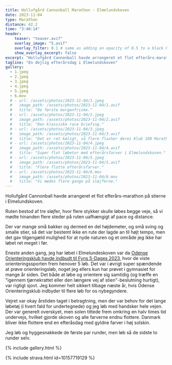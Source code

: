 ```yaml
---
title: Hollufgård Cannonball Marathon - Elmelundskoven
date: 2023-11-04
type: Marathon
distance: 42.2
time: "3:40:14"
header:
    teaser: "teaser.avif"
    overlay_image: "5.avif"
    overlay_filter: 0.1 # same as adding an opacity of 0.5 to a black background
    show_overlay_excerpt: false
excerpt: "Hollufgård Cannonball havde arrangeret et flot efterårs-marathon på stierne i Elmelundskoven"
tagline: "En dejlig efterårsdag i Elmelundskoven"
gallery:
  - 1.jpeg
  - 2.jpeg
  - 3.jpeg
  - 4.jpeg
  - 5.jpeg
  - 6.mov
  # - url: /assets/photos/2023-11-04/1.jpeg
  #   image_path: /assets/photos/2023-11-04/1.avif
  #   title: "De første morgenfriske."
  # - url: /assets/photos/2023-11-04/2.jpeg
  #   image_path: /assets/photos/2023-11-04/2.avif
  #   title: "Den klassiske race briefing."
  # - url: /assets/photos/2023-11-04/3.jpeg
  #   image_path: /assets/photos/2023-11-04/3.avif
  #   title: "Det er ret køligt, så flere flasher deres Klub 100 Marathon jakker med stjerner."
  # - url: /assets/photos/2023-11-04/4.jpeg
  #   image_path: /assets/photos/2023-11-04/4.avif
  #   title: "Super flot løbetur med efterårsfarver i Elmelundskoven."
  # - url: /assets/photos/2023-11-04/5.jpeg
  #   image_path: /assets/photos/2023-11-04/5.avif
  #   title: "Flere flotte efterårsfarver."
  # - url: /assets/photos/2023-11-04/6.mov
  #   image_path: /assets/photos/2023-11-04/6.mov
  #   title: "Vi mødes flere gange på sløjferne."
---
```

Hollufgård Cannonball havde arrangeret et flot efterårs-marathon på stierne i Elmelundskoven.

Ruten bestod af tre sløjfer, hvor flere stykker skulle løbes begge veje, så vi mødte hinanden flere steder på ruten uafhængigt af pace og distance.

Der var mange små bakker og dermed en del højdemeter, og små sving og smalle stier, så det var bestemt ikke en rute der lagde an til højt tempo, men det gav tilgengæld mulighed for at nyde naturen og et område jeg ikke har løbet ret meget i før.

Eneste anden gang, jeg har løbet i Elmelundeskoven var da <a href="https://odense-ok.dk/fyns-5-dages-2023/">Odense Orienteringsklub havde indbudt til Fyns 5-Dages 2023</a>, hvor de viste orienteringssporten frem henover 5 løb.
Det var i øvrigt super spændende at prøve orienteringsløb, noget jeg ellers kun har prøvet i gymnasiet for mange år siden. Det både at løbe og orientere sig samtidig (og træffe en "igennem tjørnekrattet eller den længere vej af stien"-beslutning hurtigt), var rigtigt sjovt.
Jeg kommer helt sikkert tilbage næste år, hvis Odense Orienteringsklub indbyder til flere løb for os nybegyndere.

Vejret var okay årstiden taget i betragtning, men der var behov for det lange løbetøj (i hvert fald for undertegnede) og jeg løb med handsker hele vejen. Der var generelt overskyet, men solen tittede frem omkring en halv times tid undervejs, hvilket gjorde skoven og alle farverne endnu flottere.
Danmark bliver ikke flottere end en efteråsdag med gyldne farver i høj solskin.

Jeg løb og hyggesnakkede de første par runder, men løb så de sidste to runder selv.

{% include gallery.html %}

{% include strava.html id=10157719129 %}